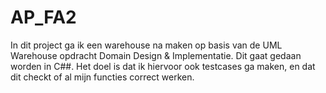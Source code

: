# AP_FA2
In dit project ga ik een warehouse na maken op basis van de UML Warehouse opdracht Domain Design & Implementatie.
Dit gaat gedaan worden in C##. 
Het doel is dat ik hiervoor ook testcases ga maken, en dat dit checkt of al mijn functies correct werken.




